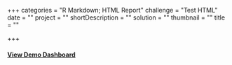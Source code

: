+++
categories = "R Markdown; HTML Report"
challenge = "Test HTML"
date = ""
project = ""
shortDescription = ""
solution = ""
thumbnail = ""
title = ""

+++
#### [View Demo Dashboard](/uploads/showcase_visualisations.html)